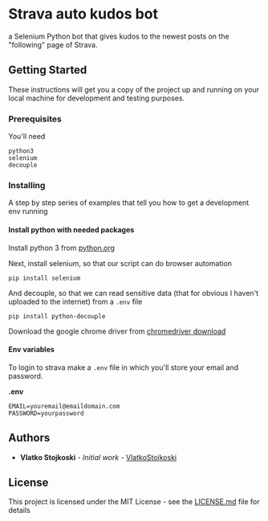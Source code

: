 # Strava auto kudos bot

a Selenium Python bot that gives kudos to the newest posts on the "following" page of Strava.

## Getting Started

These instructions will get you a copy of the project up and running on your local machine for development and testing purposes.

### Prerequisites

You'll need

```
python3
selenium
decouple
```

### Installing

A step by step series of examples that tell you how to get a development env running

#### Install python with needed packages

Install python 3 from [python.org](https://www.python.org/)

Next, install selenium, so that our script can do browser automation

```
pip install selenium
```

And decouple, so that we can read sensitive data (that for obvious I haven't uploaded to the internet) from a `.env` file

```
pip install python-decouple
```

Download the google chrome driver from [chromedriver download](https://chromedriver.chromium.org/downloads)

#### Env variables

To login to strava make a `.env` file in which you'll store your email and password.

**.env**

```
EMAIL=youremail@emaildomain.com
PASSWORD=yourpassword
```

## Authors

- **Vlatko Stojkoski** - _Initial work_ - [VlatkoStojkoski](https://github.com/VlatkoStojkoski)

## License

This project is licensed under the MIT License - see the [LICENSE.md](LICENSE.md) file for details

